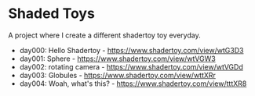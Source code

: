 # Shaded Toys

A project where I create a different shadertoy toy everyday.

- day000: Hello Shadertoy - https://www.shadertoy.com/view/wtG3D3
- day001: Sphere - https://www.shadertoy.com/view/wtVGW3
- day002: rotating camera - https://www.shadertoy.com/view/wtVGDd
- day003: Globules - https://www.shadertoy.com/view/wttXRr
- day004: Woah, what's this? - https://www.shadertoy.com/view/tttXR8

